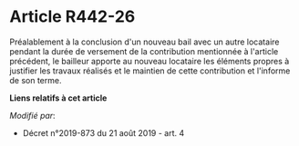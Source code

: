 # Article R442-26

Préalablement à la conclusion d'un nouveau bail avec un autre locataire pendant la durée de versement de la contribution
mentionnée à l'article précédent, le bailleur apporte au nouveau locataire les éléments propres à justifier les travaux
réalisés et le maintien de cette contribution et l'informe de son terme.

**Liens relatifs à cet article**

_Modifié par_:

  - Décret n°2019-873 du 21 août 2019 - art. 4
